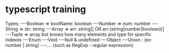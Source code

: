 # typescript training

Types:
---Boolean => boolName: boolean
---Number => num: number
---String => str: string
---Array => arr: string[] OR arr:(string|number|boolean)[] 
---Tuple => array but knows how many elements and type for specific indexes
---Enum
---Void
---Null & undefined
---Object
---Union : (ex: number | string)
---.... (such as RegExp - regular expression)
